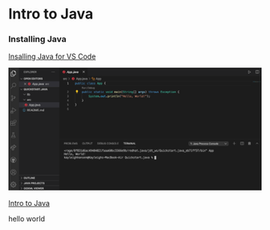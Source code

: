 # Intro to Java

### Installing Java 

[Insalling Java for VS Code](https://code.visualstudio.com/docs/languages/java#:~:text=VS%20Code%20supports%20code%20completion,top%20of%20your%20completion%20list.&text=VS%20Code%20also%20supports%20a%20range%20of%20Refactoring%20and%20Linting%20features.)

![Hello World](hello-world.png)

[Intro to Java](https://www.w3schools.com/java/java_intro.asp)

hello world